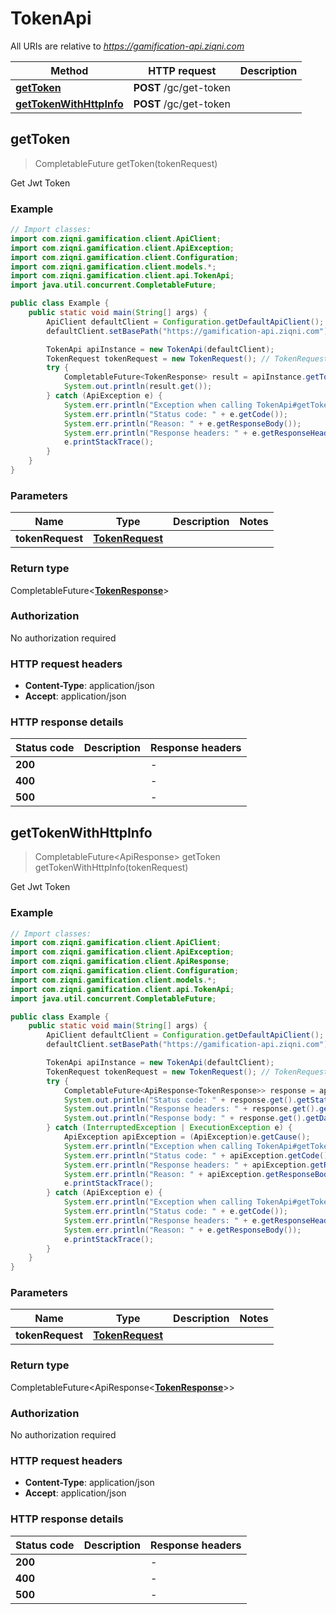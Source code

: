# TokenApi

All URIs are relative to *https://gamification-api.ziqni.com*

| Method | HTTP request | Description |
|------------- | ------------- | -------------|
| [**getToken**](TokenApi.md#getToken) | **POST** /gc/get-token |  |
| [**getTokenWithHttpInfo**](TokenApi.md#getTokenWithHttpInfo) | **POST** /gc/get-token |  |



## getToken

> CompletableFuture<TokenResponse> getToken(tokenRequest)



Get Jwt Token

### Example

```java
// Import classes:
import com.ziqni.gamification.client.ApiClient;
import com.ziqni.gamification.client.ApiException;
import com.ziqni.gamification.client.Configuration;
import com.ziqni.gamification.client.models.*;
import com.ziqni.gamification.client.api.TokenApi;
import java.util.concurrent.CompletableFuture;

public class Example {
    public static void main(String[] args) {
        ApiClient defaultClient = Configuration.getDefaultApiClient();
        defaultClient.setBasePath("https://gamification-api.ziqni.com");

        TokenApi apiInstance = new TokenApi(defaultClient);
        TokenRequest tokenRequest = new TokenRequest(); // TokenRequest | 
        try {
            CompletableFuture<TokenResponse> result = apiInstance.getToken(tokenRequest);
            System.out.println(result.get());
        } catch (ApiException e) {
            System.err.println("Exception when calling TokenApi#getToken");
            System.err.println("Status code: " + e.getCode());
            System.err.println("Reason: " + e.getResponseBody());
            System.err.println("Response headers: " + e.getResponseHeaders());
            e.printStackTrace();
        }
    }
}
```

### Parameters


| Name | Type | Description  | Notes |
|------------- | ------------- | ------------- | -------------|
| **tokenRequest** | [**TokenRequest**](TokenRequest.md)|  | |

### Return type

CompletableFuture<[**TokenResponse**](TokenResponse.md)>


### Authorization

No authorization required

### HTTP request headers

- **Content-Type**: application/json
- **Accept**: application/json

### HTTP response details
| Status code | Description | Response headers |
|-------------|-------------|------------------|
| **200** |  |  -  |
| **400** |  |  -  |
| **500** |  |  -  |

## getTokenWithHttpInfo

> CompletableFuture<ApiResponse<TokenResponse>> getToken getTokenWithHttpInfo(tokenRequest)



Get Jwt Token

### Example

```java
// Import classes:
import com.ziqni.gamification.client.ApiClient;
import com.ziqni.gamification.client.ApiException;
import com.ziqni.gamification.client.ApiResponse;
import com.ziqni.gamification.client.Configuration;
import com.ziqni.gamification.client.models.*;
import com.ziqni.gamification.client.api.TokenApi;
import java.util.concurrent.CompletableFuture;

public class Example {
    public static void main(String[] args) {
        ApiClient defaultClient = Configuration.getDefaultApiClient();
        defaultClient.setBasePath("https://gamification-api.ziqni.com");

        TokenApi apiInstance = new TokenApi(defaultClient);
        TokenRequest tokenRequest = new TokenRequest(); // TokenRequest | 
        try {
            CompletableFuture<ApiResponse<TokenResponse>> response = apiInstance.getTokenWithHttpInfo(tokenRequest);
            System.out.println("Status code: " + response.get().getStatusCode());
            System.out.println("Response headers: " + response.get().getHeaders());
            System.out.println("Response body: " + response.get().getData());
        } catch (InterruptedException | ExecutionException e) {
            ApiException apiException = (ApiException)e.getCause();
            System.err.println("Exception when calling TokenApi#getToken");
            System.err.println("Status code: " + apiException.getCode());
            System.err.println("Response headers: " + apiException.getResponseHeaders());
            System.err.println("Reason: " + apiException.getResponseBody());
            e.printStackTrace();
        } catch (ApiException e) {
            System.err.println("Exception when calling TokenApi#getToken");
            System.err.println("Status code: " + e.getCode());
            System.err.println("Response headers: " + e.getResponseHeaders());
            System.err.println("Reason: " + e.getResponseBody());
            e.printStackTrace();
        }
    }
}
```

### Parameters


| Name | Type | Description  | Notes |
|------------- | ------------- | ------------- | -------------|
| **tokenRequest** | [**TokenRequest**](TokenRequest.md)|  | |

### Return type

CompletableFuture<ApiResponse<[**TokenResponse**](TokenResponse.md)>>


### Authorization

No authorization required

### HTTP request headers

- **Content-Type**: application/json
- **Accept**: application/json

### HTTP response details
| Status code | Description | Response headers |
|-------------|-------------|------------------|
| **200** |  |  -  |
| **400** |  |  -  |
| **500** |  |  -  |

